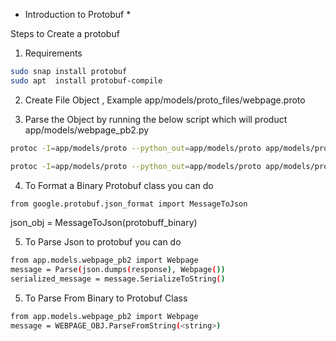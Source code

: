 * Introduction to Protobuf *

Steps to Create a protobuf

1. Requirements

```bash
sudo snap install protobuf
sudo apt  install protobuf-compile
```

2. Create File Object , Example app/models/proto_files/webpage.proto

3. Parse the Object by running the below script which will product  app/models/webpage_pb2.py

```bash
protoc -I=app/models/proto --python_out=app/models/proto app/models/proto/webpage.proto

protoc -I=app/models/proto --python_out=app/models/proto app/models/proto/logpage.proto
```

4. To Format a Binary Protobuf class you can do

```bash
from google.protobuf.json_format import MessageToJson
```

json_obj = MessageToJson(protobuff_binary)

5. To Parse Json to protobuf you can do

```bash
from app.models.webpage_pb2 import Webpage
message = Parse(json.dumps(response), Webpage())
serialized_message = message.SerializeToString()
```

5. To Parse From Binary to Protobuf Class

```bash
from app.models.webpage_pb2 import Webpage
message = WEBPAGE_OBJ.ParseFromString(<string>)
```
